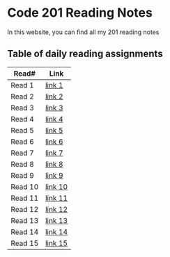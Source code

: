 # Code 201 Reading Notes

In this website, you can find all my 201 reading notes

## Table of daily reading assignments

Read#    |  Link
-----------|--------------
Read 1     |  [link 1](https://roukiasalahi.github.io/reading-notes/class01)
Read 2     |  [link 2](https://roukiasalahi.github.io/reading-notes/class02)
Read 3     |  [link 3](https://roukiasalahi.github.io/reading-notes/class03)
Read 4     |  [link 4]()
Read 5     |  [link 5]()
Read 6     |  [link 6]()
Read 7     |  [link 7]()
Read 8     |  [link 8]()
Read 9     |  [link 9]()
Read 10    |  [link 10]()
Read 11    |  [link 11]()
Read 12    |  [link 12]()
Read 13    |  [link 13]()
Read 14    |  [link 14]()
Read 15    |  [link 15]()